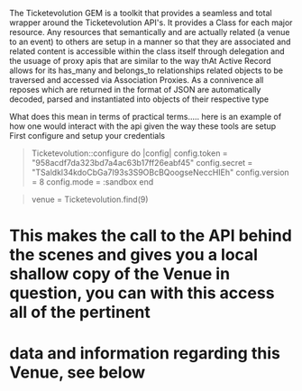 The Ticketevolution GEM is a toolkit that provides a seamless and total wrapper around the Ticketevolution API's. It provides a Class for each major resource. Any resources that semantically and are actually related (a venue to an event) to others are setup in a manner so that they are associated and related content is accessible within the class itself through delegation and the usuage of proxy apis that are similar to the way thAt Active Record allows for its has_many and belongs_to relationships related objects to be traversed and accessed via Association Proxies. As a connivence all reposes which are returned in the format of JSON are automatically decoded, parsed and instantiated into objects of their respective type

What does this mean in terms of practical terms..... here is an example of how one would interact with the api given the way these tools are setup
First configure and setup your credentials 
> Ticketevolution::configure do |config|
   config.token   = "958acdf7da323bd7a4ac63b17ff26eabf45"
   config.secret  = "TSaldkl34kdoCbGa7I93s3S9OBcBQoogseNeccHIEh"
   config.version = 8
   config.mode    = :sandbox
  end

> venue = Ticketevolution.find(9)
# This makes the call to the API behind the scenes and gives you a local shallow copy of the Venue in question, you can with this access all of the pertinent 
# data and information regarding this Venue, see below
> 


